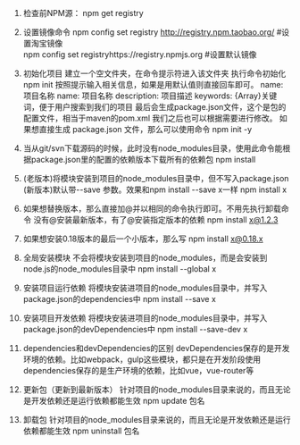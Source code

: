 1. 检查前NPM源：
	npm get registry 

2. 设置镜像命令
	npm config set registry http://registry.npm.taobao.org/ \#设置淘宝镜像  
	npm config set registryhttps://registry.npmjs.org \#设置默认镜像

3. 初始化项目
	建立一个空文件夹，在命令提示符进入该文件夹 执行命令初始化
	npm init
	按照提示输入相关信息，如果是用默认值则直接回车即可。
	name: 项目名称
	name: 项目名称
	description: 项目描述
	keywords: {Array}关键词，便于用户搜索到我们的项目
	最后会生成package.json文件，这个是包的配置文件，相当于maven的pom.xml
	我们之后也可以根据需要进行修改。
	如果想直接生成 package.json 文件，那么可以使用命令
	npm init -y

4. 当从git/svn下载源码的时候，此时没有node_modules目录，使用此命令能根据package.json里的配置的依赖版本下载所有的依赖包
	npm install

5. (老版本)将模块安装到项目的node_modules目录中，但不写入package.json
	(新版本)默认带--save 参数。效果和npm install --save x一样
	npm install x

6. 如果想替换版本，那么直接加@并以相同的命令执行即可。不用先执行卸载命令
	没有@安装最新版本，有了@安装指定版本的依赖
	npm install x@1.2.3

7. 如果想安装0.18版本的最后一个小版本，那么写
	npm install x@0.18.x

8. 全局安装模块
	不会将模块安装到项目的node_modules，而是会安装到node.js的node_modules目录中
	npm install --global x

9. 安装项目运行依赖
	将模块安装进项目的node_modules目录中，并写入package.json的dependencies中
	npm install --save x

10. 安装项目开发依赖
	将模块安装进项目的node_modules目录中，并写入package.json的devDependencies中
	npm install --save-dev x

11. dependencies和devDependencies的区别
	devDependencies保存的是开发环境的依赖。比如webpack，gulp这些模块，都只是在开发阶段使用
	dependencies保存的是生产环境的依赖，比如vue，vue-router等

12. 更新包（更新到最新版本）
	针对项目的node_modules目录来说的，而且无论是开发依赖还是运行依赖都能生效
	npm update 包名

13. 卸载包
	针对项目的node_modules目录来说的，而且无论是开发依赖还是运行依赖都能生效
	npm uninstall 包名